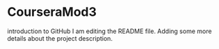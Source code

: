 # CourseraMod3
introduction to GitHub
I am editing the README file. Adding some more details about the project description.

